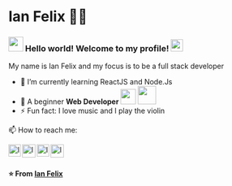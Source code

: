 # Ian Felix 👨‍💻

### <img src="https://github.com/TheDudeThatCode/TheDudeThatCode/blob/master/Assets/Hi.gif" width="29px"> Hello world! Welcome to my profile!&nbsp;<img src="https://github.com/TheDudeThatCode/TheDudeThatCode/blob/master/Assets/Earth.gif" width="24px">

<p>
  My name is Ian Felix and my focus is to be a full stack developer
  <ul>
    <li>🌱 I’m currently learning ReactJS and Node.Js</li>
   <li>🚀 A beginner <b>Web Developer</b> <img src="https://github.com/TheDudeThatCode/TheDudeThatCode/blob/master/Assets/Developer.gif" width="30px"></b>&nbsp;<img src="https://github.com/TheDudeThatCode/TheDudeThatCode/blob/master/Assets/Designer.gif" width="36px"</li>
   <li>⚡ Fun fact: I love music and I play the violin</li>
  </ul>  
</p>

📫 How to reach me:

  <p>
  <a href="https://www.linkedin.com/in/ian-felix/">
    <img align="left" alt="Ian Felix | Linkedin" width="24px" src="https://github.com/TheDudeThatCode/TheDudeThatCode/blob/master/Assets/Linkedin.svg" />
  </a>
  <a href="https://twitter.com/_ianfelix">
    <img align="left" alt="Ian Felix | Twitter" width="26px" src="https://github.com/TheDudeThatCode/TheDudeThatCode/blob/master/Assets/Twitter.svg" />
  </a>
  <a href="https://www.instagram.com/_ianfelix/" target="_blank">
    <img align="left" alt="Ian Felix | Instagram" width="24px" src="https://github.com/TheDudeThatCode/TheDudeThatCode/blob/master/Assets/Instagram.svg" />
  </a>
  <a href="mailto:ianfelix030@gmail.com">
    <img align="left" alt="Ian Felix | Gmail" width="26px" src="https://github.com/TheDudeThatCode/TheDudeThatCode/blob/master/Assets/Gmail.svg" />
  </a>
  </p>
  
<br><br>


**⭐️ From [Ian Felix](https://github.com/ianfelix)**
